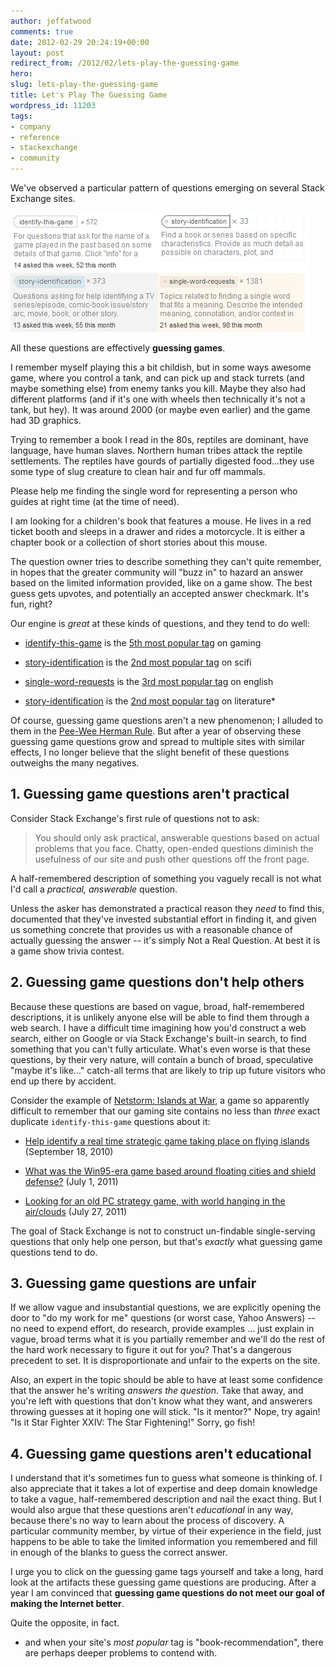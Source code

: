 ```yaml
---
author: jeffatwood
comments: true
date: 2012-02-29 20:24:19+00:00
layout: post
redirect_from: /2012/02/lets-play-the-guessing-game
hero: 
slug: lets-play-the-guessing-game
title: Let's Play The Guessing Game
wordpress_id: 11203
tags:
- company
- reference
- stackexchange
- community
---
```


We've observed a particular pattern of questions emerging on several Stack Exchange sites.

![](/images/wordpress/the-guessing-game.png)

All these questions are effectively **guessing games**.



>
  I remember myself playing this a bit childish, but in some ways awesome game, where you control a tank, and can pick up and stack turrets (and maybe something else) from enemy tanks you kill. Maybe they also had different platforms (and if it's one with wheels then technically it's not a tank, but hey). It was around 2000 (or maybe even earlier) and the game had 3D graphics.
  
>
  Trying to remember a book I read in the 80s, reptiles are dominant, have language, have human slaves. Northern human tribes attack the reptile settlements. The reptiles have gourds of partially digested food...they use some type of slug creature to clean hair and fur off mammals.
  
>
  Please help me finding the single word for representing a person who guides at right time (at the time of need).
  
>
  I am looking for a children's book that features a mouse. He lives in a red ticket booth and sleeps in a drawer and rides a motorcycle. It is either a chapter book or a collection of short stories about this mouse.




The question owner tries to describe something they can't quite remember, in hopes that the greater community will "buzz in" to hazard an answer based on the limited information provided, like on a game show. The best guess gets upvotes, and potentially an accepted answer checkmark. It's fun, right?

Our engine is _great_ at these kinds of questions, and they tend to do well:





  * [identify-this-game](http://gaming.stackexchange.com/questions/tagged/identify-this-game) is the [5th most popular tag](http://gaming.stackexchange.com/tags) on gaming


  * [story-identification](http://scifi.stackexchange.com/questions/tagged/story-identification) is the [2nd most popular tag](http://scifi.stackexchange.com/tags) on scifi


  * [single-word-requests](http://english.stackexchange.com/questions/tagged/single-word-requests) is the [3rd most popular tag](http://english.stackexchange.com/tags) on english


  * [story-identification](http://literature.stackexchange.com/questions/tagged/story-identification) is the [2nd most popular tag](http://literature.stackexchange.com/tags) on literature*



Of course, guessing game questions aren't a new phenomenon; I alluded to them in the [Pee-Wee Herman Rule](http://blog.stackoverflow.com/2010/11/the-pee-wee-herman-rule/). But after a year of observing these guessing game questions grow and spread to multiple sites with similar effects, I no longer believe that the slight benefit of these questions outweighs the many negatives.



## 1. Guessing game questions aren't practical



Consider Stack Exchange's first rule of questions not to ask:



<blockquote>
  You should only ask practical, answerable questions based on actual problems that you face. Chatty, open-ended questions diminish the usefulness of our site and push other questions off the front page.
</blockquote>



A half-remembered description of something you vaguely recall is not what I'd call a _practical, answerable_ question.

Unless the asker has demonstrated a practical reason they _need_ to find this, documented that they've invested substantial effort in finding it, and given us something concrete that provides us with a reasonable chance of actually guessing the answer -- it's simply Not a Real Question. At best it is a game show trivia contest.



## 2. Guessing game questions don't help others



Because these questions are based on vague, broad, half-remembered descriptions, it is unlikely anyone else will be able to find them through a web search. I have a difficult time imagining how you'd construct a web search, either on Google or via Stack Exchange's built-in search, to find something that you can't fully articulate. What's even worse is that these questions, by their very nature, will contain a bunch of broad, speculative "maybe it's like..." catch-all terms that are likely to trip up future visitors who end up there by accident.

Consider the example of [Netstorm: Islands at War](http://www.mobygames.com/game/netstorm-islands-at-war), a game so apparently difficult to remember that our gaming site contains no less than _three_ exact duplicate `identify-this-game` questions about it:





  * [Help identify a real time strategic game taking place on flying islands](http://gaming.stackexchange.com/questions/7657/help-identify-a-real-time-strategic-game-taking-place-on-flying-islands) (September 18, 2010)


  * [What was the Win95-era game based around floating cities and shield defense?](http://gaming.stackexchange.com/questions/25589/what-was-the-win95-era-game-based-around-floating-cities-and-shield-defense) (July 1, 2011)


  * [Looking for an old PC strategy game, with world hanging in the air/clouds](http://gaming.stackexchange.com/questions/26788/looking-for-an-old-pc-strategy-game-with-world-hanging-in-the-air-clouds) (July 27, 2011)



The goal of Stack Exchange is not to construct un-findable single-serving questions that only help one person, but that's _exactly_ what guessing game questions tend to do.



## 3. Guessing game questions are unfair



If we allow vague and insubstantial questions, we are explicitly opening the door to "do my work for me" questions (or worst case, Yahoo Answers) -- no need to expend effort, do research, provide examples ... just explain in vague, broad terms what it is you partially remember and we'll do the rest of the hard work necessary to figure it out for you? That's a dangerous precedent to set. It is disproportionate and unfair to the experts on the site.

Also, an expert in the topic should be able to have at least some confidence that the answer he's writing _answers the question_. Take that away, and you're left with questions that don't know what they want, and answerers throwing guesses at it hoping one will stick. "Is it mentor?" Nope, try again! "Is it Star Fighter XXIV: The Star Fightening!" Sorry, go fish!



## 4. Guessing game questions aren't educational



I understand that it's sometimes fun to guess what someone is thinking of. I also appreciate that it takes a lot of expertise and deep domain knowledge to take a vague, half-remembered description and nail the exact thing. But I would also argue that these questions aren't _educational_ in any way, because there's no way to learn about the process of discovery. A particular community member, by virtue of their experience in the field, just happens to be able to take the limited information you remembered and fill in enough of the blanks to guess the correct answer.

I urge you to click on the guessing game tags yourself and take a long, hard look at the artifacts these guessing game questions are producing. After a year I am convinced that **guessing game questions do not meet our goal of making the Internet better**.

Quite the opposite, in fact.

* and when your site's _most popular_ tag is "book-recommendation", there are perhaps deeper problems to contend with.

